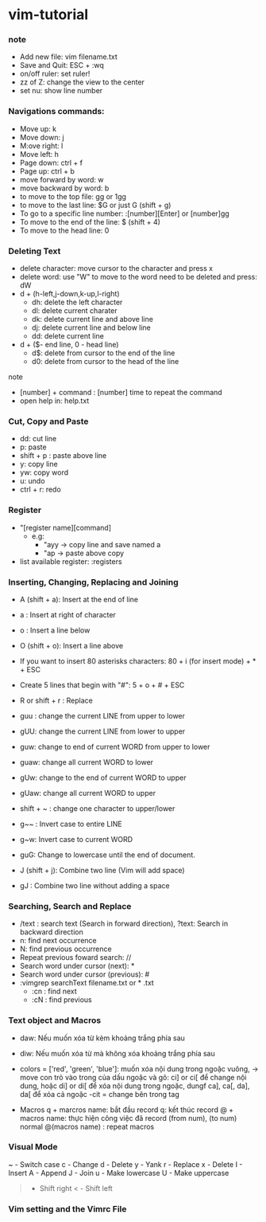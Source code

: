 # vim-tutorial
### note
- Add new file: vim filename.txt
- Save and Quit: ESC + :wq
- on/off ruler: set ruler!
- zz of Z: change the view to the center
- set nu: show line number
### Navigations commands:
- Move up: k
- Move down: j
- M:ove right: l
- Move left: h
- Page down: ctrl + f
- Page up: ctrl + b
- move forward by word: w
- move backward by word: b
- to move to the top file: gg or 1gg
- to move to the last line: $G or just G (shift + g)
- To go to a specific line number: :[number][Enter] or [number]gg
- To move to the end of the line: $ (shift + 4)
- To move to the head line: 0
### Deleting Text
- delete character: move cursor to the character and press x
- delete word: use "W" to move to the word need to be deleted and press: dW
- d + (h-left,j-down,k-up,l-right)
  + dh: delete the left character
  + dl: delete current charater
  + dk: delete current line and above line
  + dj: delete current line and below line
  + dd: delete current line
- d + ($- end line, 0 - head line)
  + d$: delete from cursor to the end of the line
  + d0: delete from cursor to the head of the line

note
- [number] + command : [number] time to repeat the command
- open help in: help.txt

### Cut, Copy and Paste
- dd: cut line
- p: paste
- shift + p : paste above line
- y: copy line
- yw: copy word
- u: undo
- ctrl + r: redo
### Register
- "[register name][command]
   - e.g:
	 + "ayy -> copy line and save named a
	 + "ap -> paste above copy 
- list available register: :registers

### Inserting, Changing, Replacing and Joining
- A (shift + a): Insert at the end of line
- a : Insert at right of character
- o : Insert a line below
- O (shift + o): Insert a line above
- If you want to insert 80 asterisks characters: 80 + i (for insert mode) + * + ESC
- Create 5 lines that begin with "#": 5 + o + # + ESC
- R or shift + r : Replace
- guu : change the current LINE from upper to lower
- gUU: change the current LINE from lower to upper
- guw: change to end of current WORD from upper to lower
- guaw: change all current WORD to lower
- gUw: change to the end of current WORD to upper
- gUaw: change all current WORD to upper

- shift + ~ : change one character to upper/lower
- g~~ : Invert case to entire LINE
- g~w: Invert case to current WORD
- guG: Change to lowercase until the end of document.

- J (shift + j): Combine two line (Vim will add space)
- gJ : Combine two line without adding a space

### Searching, Search and Replace
- /text : search text (Search in forward direction), ?text: Search in backward direction
- n: find next occurrence
- N: find previous occurrence
- Repeat previous foward search: //
- Search word under cursor (next): * 
- Search word under cursor (previous): #
- :vimgrep searchText filename.txt or * .txt
   + :cn : find next
   + :cN : find previous

### Text object and Macros
- daw: Nếu muốn xóa từ kèm khoảng trắng phía sau
- diw: Nếu muốn xóa từ mà không xóa khoảng trắng phía sau
- colors = ['red', 'green', 'blue']: muốn xóa nội dung trong ngoặc vuông, -> move con trỏ vào trong của dấu ngoặc và gõ: ci] or ci[ để change nội dung, hoặc di] or di[ để xóa nội dung trong ngoặc, dungf ca], ca[, da], da[ để xóa cả ngoặc
-cit = change bên trong tag

- Macros
q + marcros name: bắt đầu record
q: kết thúc record
@ + macros name: thực hiện công việc đã record
(from num), (to num) normal @(macros name) : repeat macros 
### Visual Mode
~ - Switch case
c - Change
d - Delete
y - Yank
r - Replace
x - Delete
I - Insert
A - Append
J - Join
u - Make lowercase
U - Make uppercase
> - Shift right
< - Shift left
### Vim setting and the Vimrc File


